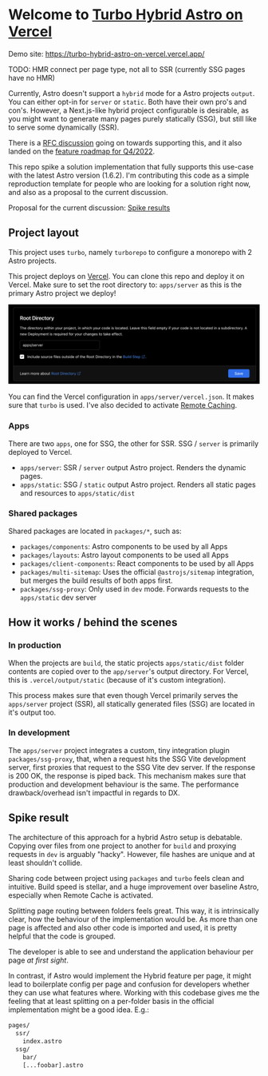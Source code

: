 # Welcome to [Turbo Hybrid Astro on Vercel](https://turbo-hybrid-astro-on-vercel.vercel.app/)

Demo site: https://turbo-hybrid-astro-on-vercel.vercel.app/

TODO: HMR connect per page type, not all to SSR (currently SSG pages have no HMR)

Currently, Astro doesn't support a `hybrid` mode for a Astro projects `output`.
You can either opt-in for `server` or `static`. Both have their own pro's and con's.
However, a Next.js-like hybrid project configurable is desirable, as you might want
to generate many pages purely statically (SSG), but still like to serve some dynamically (SSR).

There is a [RFC discussion](https://github.com/withastro/rfcs/pull/362) going on
towards supporting this, and it also landed on the [feature roadmap for Q4/2022](https://github.com/withastro/rfcs/discussions/302).

This repo spike a solution implementation that fully supports this use-case with the latest
Astro version (1.6.2). I'm contributing this code as a simple reproduction template for
people who are looking for a solution right now, and also as a proposal to the current discussion.

Proposal for the current discussion: [Spike results](https://github.com/kyr0/astro-turborepo-hybrid-setup-ssr-server-and-ssg-static-output-mode-on-vercel#spike-result)

## Project layout

This project uses `turbo`, namely `turborepo` to configure a monorepo with 2 Astro projects.

This project deploys on [Vercel](https://vercel.com/). You can clone this repo and deploy it on Vercel.
Make sure to set the root directory to: `apps/server` as this is the primary Astro project we deploy!

<img src="vercel-root-dir.png" />

You can find the Vercel configuration in `apps/server/vercel.json`. It makes sure that `turbo` is used.
I've also decided to activate [Remote Caching](https://turbo.build/repo/docs/core-concepts/remote-caching).

### Apps

There are two `apps`, one for SSG, the other for SSR. SSG / `server` is primarily deployed to Vercel.

- `apps/server`: SSR / `server` output Astro project. Renders the dynamic pages.
- `apps/static`: SSG / `static` output Astro project. Renders all static pages and resources to `apps/static/dist`

### Shared packages

Shared packages are located in `packages/*`, such as:

- `packages/components`: Astro components to be used by all Apps
- `packages/layouts`: Astro layout components to be used all Apps
- `packages/client-components`: React components to be used by all Apps
- `packages/multi-sitemap`: Uses the official `@astrojs/sitemap` integration, but merges the build results of both apps first.
- `packages/ssg-proxy`: Only used in `dev` mode. Forwards requests to the `apps/static` dev server

## How it works / behind the scenes

### In production

When the projects are `build`, the static projects `apps/static/dist` folder contents are copied over to the `app/server`'s output directory. For Vercel, this is `.vercel/output/static` (because of it's custom integration).

This process makes sure that even though Vercel primarily serves the `apps/server` project (SSR), all statically generated files (SSG) are located in it's output too.

### In development

The `apps/server` project integrates a custom, tiny integration plugin `packages/ssg-proxy`, that, when a request
hits the SSG Vite development server, first proxies that request to the SSG Vite dev server. If the response is 200 OK, the response is piped back. This mechanism makes sure that production and development behaviour is the same.
The performance drawback/overhead isn't impactful in regards to DX.

## Spike result

The architecture of this approach for a hybrid Astro setup is debatable.
Copying over files from one project to another for `build` and proxying requests in `dev` is arguably "hacky".
However, file hashes are unique and at least shouldn't collide.

Sharing code between project using `packages` and `turbo` feels clean and intuitive.
Build speed is stellar, and a huge improvement over baseline Astro, especially when Remote Cache is activated.

Splitting page routing between folders feels great. This way, it is intrinsically clear,
how the behaviour of the implementation would be. As more than one page is affected and also
other code is imported and used, it is pretty helpful that the code is grouped.

The developer is able to see and understand the application behaviour per page _at first sight_.

In contrast, if Astro would implement the Hybrid feature per page, it might lead to boilerplate
config per page and confusion for developers whether they can use what features where.
Working with this codebase gives me the feeling that at least splitting on a per-folder basis
in the official implementation might be a good idea. E.g.:

```
pages/
  ssr/
    index.astro
  ssg/
    bar/
    [...foobar].astro
```
